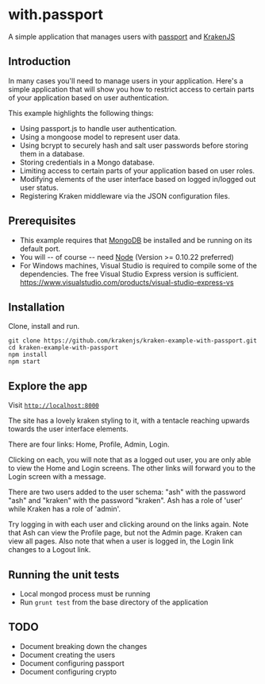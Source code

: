 # with.passport

A simple application that manages users with [passport](http://passportjs.org/) and [KrakenJS](http://www.krakenjs.com)

## Introduction
In many cases you'll need to manage users in your application. Here's a simple application that will show you how to restrict access to certain parts of your application based on user authentication.

This example highlights the following things:

* Using passport.js to handle user authentication.
* Using a mongoose model to represent user data.
* Using bcrypt to securely hash and salt user passwords before storing them in a database.
* Storing credentials in a Mongo database.
* Limiting access to certain parts of your application based on user roles.
* Modifying elements of the user interface based on logged in/logged out user status.
* Registering Kraken middleware via the JSON configuration files.


## Prerequisites
* This example requires that [MongoDB](http://www.mongodb.org/downloads) be installed and be running on its default port.
* You will -- of course -- need [Node](http://nodejs.org) (Version >= 0.10.22 preferred)
* For Windows machines, Visual Studio is required to compile some of the dependencies. The free Visual Studio Express version is sufficient. https://www.visualstudio.com/products/visual-studio-express-vs

## Installation
Clone, install and run.

```shell
git clone https://github.com/krakenjs/kraken-example-with-passport.git
cd kraken-example-with-passport
npm install
npm start
```

## Explore the app

Visit [`http://localhost:8000`](http://localhost:8000)

The site has a lovely kraken styling to it, with a tentacle reaching upwards towards the user interface elements.

There are four links: Home, Profile, Admin, Login.

Clicking on each, you will note that as a logged out user, you are only able to view the Home and Login screens. The other links will forward you to the Login screen with a message.

There are two users added to the user schema: "ash" with the password "ash" and "kraken" with the password "kraken". Ash has a role of 'user' while Kraken has a role of 'admin'.

Try logging in with each user and clicking around on the links again. Note that Ash can view the Profile page, but not the Admin page. Kraken can view all pages. Also note that when a user is logged in, the Login link changes to a Logout link.

## Running the unit tests

* Local mongod process must be running
* Run `grunt test` from the base directory of the application

## TODO
* Document breaking down the changes
* Document creating the users
* Document configuring passport
* Document configuring crypto

